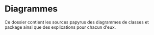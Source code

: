 # Diagrammes
Ce dossier contient les sources papyrus des diagrammes de classes et package ainsi que des explications pour chacun d'eux.